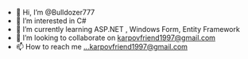 - 👋 Hi, I’m @Bulldozer777
- 👀 I’m interested in C#
- 🌱 I’m currently learning ASP.NET , Windows Form, Entity Framework 
- 💞️ I’m looking to collaborate on karpovfriend1997@gmail.com 
- 📫 How to reach me ...karpovfriend1997@gmail.com

<!---
Bulldozer777/Bulldozer777 is a ✨ special ✨ repository because its `README.md` (this file) appears on your GitHub profile.
You can click the Preview link to take a look at your changes.
--->
